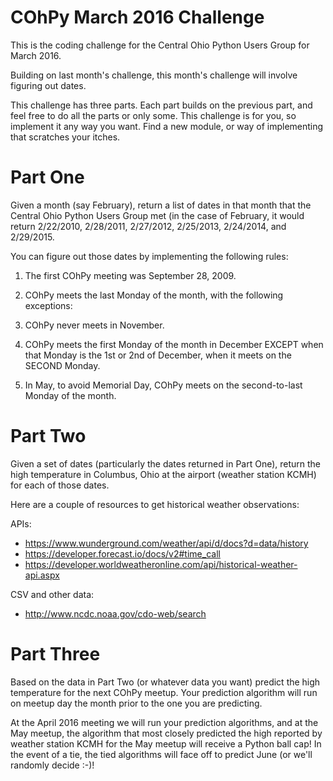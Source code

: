 #  COhPy March 2016 Challenge
This is the coding challenge for the Central Ohio Python Users Group for March 2016.

Building on last month's challenge, this month's challenge will involve figuring out dates.

This challenge has three parts. Each part builds on the previous part, and feel free to do
all the parts or only some. This challenge is for you, so implement it any way you want. Find
a new module, or way of implementing that scratches your itches.

# Part One

Given a month (say February), return a list of dates in that month that the Central Ohio Python
Users Group met (in the case of February, it would return 2/22/2010, 2/28/2011, 2/27/2012, 
2/25/2013, 2/24/2014, and 2/29/2015.

You can figure out those dates by implementing the following rules:

1. The first COhPy meeting was September 28, 2009.

2. COhPy meets the last Monday of the month, with the following exceptions:

3. COhPy never meets in November.

4. COhPy meets the first Monday of the month in December EXCEPT when that Monday is the 1st or 2nd of December, when it meets on the SECOND Monday.

5. In May, to avoid Memorial Day, COhPy meets on the second-to-last Monday of the month.

# Part Two

Given a set of dates (particularly the dates returned in Part One), return the high temperature in Columbus, Ohio
at the airport (weather station KCMH) for each of those dates.

Here are a couple of resources to get historical weather observations:

APIs:
 * https://www.wunderground.com/weather/api/d/docs?d=data/history
 * https://developer.forecast.io/docs/v2#time_call
 * https://developer.worldweatheronline.com/api/historical-weather-api.aspx

CSV and other data:
 * http://www.ncdc.noaa.gov/cdo-web/search

# Part Three

Based on the data in Part Two (or whatever data you want) predict the high temperature for the next COhPy meetup. Your
prediction algorithm will run on meetup day the month prior to the one you are predicting.

At the April 2016 meeting we will run your prediction algorithms, and at the May meetup, the algorithm that most closely
predicted the high reported by weather station KCMH for the May meetup will receive a Python ball cap! In the event of a tie,
the tied algorithms will face off to predict June (or we'll randomly decide :-)!


